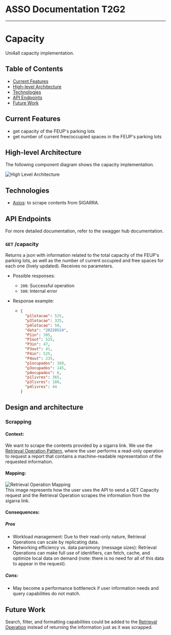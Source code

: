 # ASSO Documentation T2G2

---
# Capacity <!-- omit in toc -->

Uni4all capacity implementation.

## Table of Contents<!-- omit in toc -->

- [Current Features](#current-features)
- [High-level Architecture](#high-level-architecture)
- [Technologies](#technologies)
- [API Endpoints](#api-endpoints)
- [Future Work](#future-work)

## Current Features

- get capacity of the FEUP's parking lots
- get number of current free/occupied spaces in the FEUP's parking lots

## High-level Architecture

The following component diagram shows the capacity implementation.

![High Level Architecture](https://user-images.githubusercontent.com/29897562/174665556-e06afe2f-c475-4b43-b957-e8e9c0b0cc0d.png)

## Technologies

- [Axios](https://github.com/axios/axios): to scrape contents from SIGARRA.

## API Endpoints

For more detailed documentation, refer to the swagger hub documentation.

### `GET` /capacity

Returns a json with information related to the total capacity of the FEUP's parking lots, as well as the number of current occupied and free spaces for each one (lively updated).
Receives no parameters.

- Possible responses:
  - `200`: Successful operation
  - `500`: Internal error

- Response example:
  - ```json
    {
      "p1lotacao": 525,
      "p3lotacao": 325,
      "p4lotacao": 50,
      "data": "20220524",
      "P1in": 395,
      "P1out": 525,
      "P3in": 47,
      "P3out": 41,
      "P4in": 525,
      "P4out": 235,
      "p1ocupados": 160,
      "p3ocupados": 145,
      "p4ocupados": 6,
      "p1livres": 365,
      "p3livres": 180,
      "p4livres": 44
    }
    ```
## Design and architecture

### Scrapping  

#### **Context**:  
We want to scrape the contents provided by a sigarra link. We use the [Retrieval Operation Pattern](https://microservice-api-patterns.org/patterns/responsibility/operationResponsibilities/RetrievalOperation), where the user performs a read-only operation to request a report that contains a machine-readable representation of the requested information.

#### **Mapping**:  
![Retrieval Operation Mapping](https://user-images.githubusercontent.com/29897562/174668575-6f9e2eda-e626-4500-b19c-e876b7597234.png)  
This image represents how the user uses the API to send a GET Capacity request and the Retrieval Operation scrapes the information from the sigarra link.

#### **Consequences**:
##### Pros
- Workload management: Due to their read-only nature, Retrieval Operations can scale by replicating data.
- Networking efficiency vs. data parsimony (message sizes): Retrieval Operations can make full use of identifiers, can fetch, cache, and optimize local data on demand (note: there is no need for all of this data to appear in the request).
##### Cons:
- May become a performance bottleneck if user information needs and query capabilities do not match.

## Future Work

Search, filter, and formatting capabilities could be added to the [Retrieval Operation](https://microservice-api-patterns.org/patterns/responsibility/operationResponsibilities/RetrievalOperation) instead of returning the information just as it was scrapped.